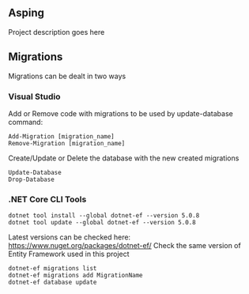 ## Asping
Project description goes here
## Migrations
Migrations can be dealt in two ways
### Visual Studio
Add or Remove code with migrations to be used by update-database command:
```
Add-Migration [migration_name]  
Remove-Migration [migration_name]  
```
Create/Update or Delete the database with the new created migrations
```
Update-Database
Drop-Database
```
### .NET Core CLI Tools
```
dotnet tool install --global dotnet-ef --version 5.0.8  
dotnet tool update --global dotnet-ef --version 5.0.8
```
Latest versions can be checked here: https://www.nuget.org/packages/dotnet-ef/
Check the same version of Entity Framework used in this project
```
dotnet-ef migrations list  
dotnet-ef migrations add MigrationName  
dotnet-ef database update
```

